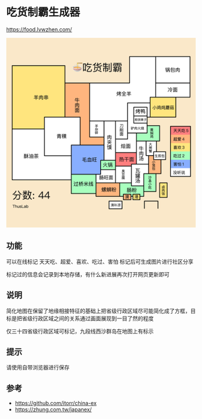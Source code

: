 # 吃货制霸生成器

https://food.lvwzhen.com/

![吃货制霸生成器](cover.png)

## 功能
可以在线标记 天天吃、超爱、喜欢、吃过、害怕 标记后可生成图片进行社区分享

标记过的信息会记录到本地存储，有什么新进展再次打开网页更新即可

## 说明
简化地图在保留了地缘相接特征的基础上把省级行政区域尽可能简化成了方框，目标是把省级行政区域之间的关系通过画面展现到一目了然的程度

仅三十四省级行政区域可标记，九段线西沙群岛在地图上有标示

## 提示
请使用自带浏览器进行保存

## 参考 
- https://github.com/itorr/china-ex
- https://zhung.com.tw/japanex/

